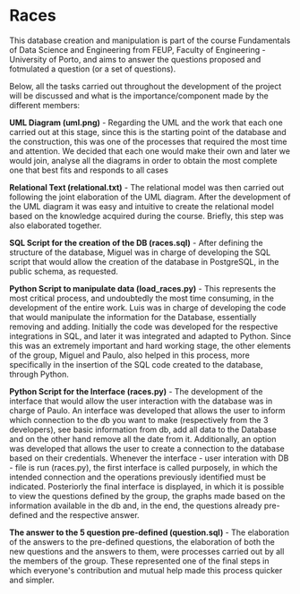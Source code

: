 # Races

This database creation and manipulation is part of the course Fundamentals of Data Science and Engineering from
FEUP, Faculty of Engineering - University of Porto, and aims to answer the questions proposed and fotmulated a question (or a
set of questions). 

Below, all the tasks carried out throughout the development of the project will be discussed and what is the importance/component made by the different members:

**UML Diagram (uml.png)** - Regarding the UML and the work that each one carried out at this stage, since this is the starting point of the database and the construction, this was one of the processes that required the most time and attention. We decided that each one would make their own and later we would join, analyse all the diagrams in order to obtain the most complete one that best fits and responds to all cases

**Relational Text (relational.txt)** - The relational model was then carried out following the joint elaboration of the UML diagram.
After the development of the UML diagram it was easy and intuitive to create the relational model based on the knowledge acquired during the course. Briefly, this step was also elaborated together.

**SQL Script for the creation of the DB (races.sql)** - After defining the structure of the database, Miguel was in charge of developing the SQL script that would allow the creation of the database in PostgreSQL, in the public schema, as requested.

**Python Script to manipulate data (load_races.py)** - This represents the most critical process, and undoubtedly the most time consuming, in the development of the entire work. Luis was in charge of developing the code that would manipulate the information for the Database, essentially removing and adding. Initially the code was developed for the respective integrations in SQL, and later it was integrated and adapted to Python. Since this was an extremely important and hard working stage, the other elements of the group, Miguel and Paulo, also helped in this process, more specifically in the insertion of the SQL code created to the database, through Python.

**Python Script for the Interface (races.py)** - The development of the interface that would allow the user interaction with the database was in charge of Paulo. An interface was developed that allows the user to inform which connection to the db you want to make (respectively from the 3 developers), see basic information from db, add all data to the Database and on the other hand remove all the date from it. Additionally, an option was developed that allows the user to create a connection to the database based on their credentials. Whenever the interface - user interation with DB - file is run (races.py), the first interface is called purposely, in which the intended connection and the operations previously identified must be indicated. Posteriorly the final interface is displayed, in which it is possible to view the questions defined by the group, the graphs made based on the information available in the db and, in the end, the questions already pre-defined and the respective answer.

**The answer to the 5 question pre-defined (question.sql)** - The elaboration of the answers to the pre-defined questions, the elaboration of both the new questions and the answers to them, were processes carried out by all the members of the group. These represented one of the final steps in which everyone's contribution and mutual help made this process quicker and simpler.
